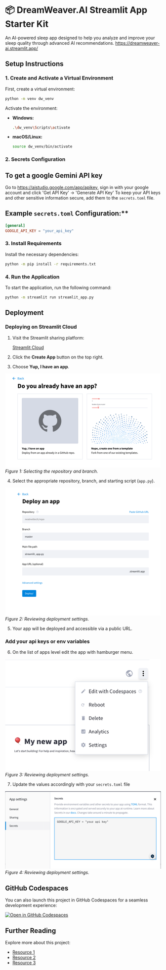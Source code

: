 # 📦 DreamWeaver.AI Streamlit App Starter Kit

An AI-powered sleep app designed to help you analyze and improve your sleep quality through advanced AI recommendations. https://dreamweaver-ai.streamlit.app/

## Setup Instructions

### 1. Create and Activate a Virtual Environment

First, create a virtual environment:

```bash
python -m venv dw_venv
```

Activate the environment:

- **Windows:**

    ```bash
    .\dw_venv\Scripts\activate
    ```

- **macOS/Linux:**

    ```bash
    source dw_venv/bin/activate
    ```
### 2. Secrets Configuration

## To get a google Gemini API key
Go to https://aistudio.google.com/app/apikey, sign in with your google account and click 'Get API Key' -> 'Generate API Key'
To keep your API keys and other sensitive information secure, add them to the `secrets.toml` file.

## Example `secrets.toml` Configuration:**

```toml
[general]
GOOGLE_API_KEY = "your_api_key"
```
### 3. Install Requirements

Install the necessary dependencies:

```bash
python -m pip install -r requirements.txt
```

### 4. Run the Application

To start the application, run the following command:

```bash
python -m streamlit run streamlit_app.py
```

## Deployment

### Deploying on Streamlit Cloud

1. Visit the Streamlit sharing platform:

   [Streamlit Cloud](https://share.streamlit.io/)

2. Click the **Create App** button on the top right.

3. Choose **Yup, I have an app**.

![Deployment Step 1](docs/images/1.png)
*Figure 1: Selecting the repository and branch.*

4. Select the appropriate repository, branch, and starting script (`app.py`).

![Deployment Step 2](docs/images/2.png)
*Figure 2: Reviewing deployment settings.*

5. Your app will be deployed and accessible via a public URL.

### Add your api keys or env variables

6. On the list of apps level edit the app with hamburger menu.

![Deployment Step 3](docs/images/3.png)
*Figure 3: Reviewing deployment settings.*

7. Update the values accordingly with your `secrets.toml` file

![Deployment Step 4](docs/images/4.png)
*Figure 4: Reviewing deployment settings.*


## GitHub Codespaces

You can also launch this project in GitHub Codespaces for a seamless development experience:

[![Open in GitHub Codespaces](https://github.com/codespaces/badge.svg)](https://codespaces.new/streamlit/app-starter-kit?quickstart=1)

## Further Reading

Explore more about this project:

- [Resource 1](#)
- [Resource 2](#)
- [Resource 3](#)
